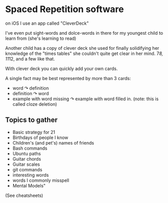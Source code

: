 ﻿# Spaced Repetition software

on iOS I use an app called "CleverDeck"

I've even put sight-words and dolce-words in there for my youngest child to learn from (she's learning to read)

Another child has a copy of clever deck she used for finally solidifying her knowledge of the "times tables" she couldn't quite get clear in her mind. 7*8, 11*12, and a few like that.

With clever deck you can quickly add your own cards.

A single fact may be best represented by more than 3 cards:

 - word &#x21B7; definition
 - definition &#x21B7; word
 - example with word missing &#x21B7; example with word filled in. (note: this is called cloze deletion)

## Topics to gather

 - Basic strategy for 21
 - Birthdays of people I know
 - Children's (and pet's) names of friends
 - Bash commands
 - Ubuntu paths
 - Guitar chords
 - Guitar scales
 - git commands
 - interesting words
 - words I commonly misspell
 - Mental Models"

(See cheatsheets)
